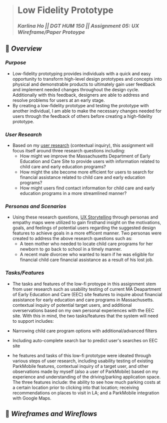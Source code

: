 > # Low Fidelity Prototype
> ### _Karlina Ho || DGT HUM 150 || Assignment 05: UX Wireframe/Paper Protoype_

## 📱 *Overview* 
### *Purpose* 
* Low-fidelity prototyping provides individuals with a quick and easy opportunity to transform high-level design prototypes and concepts into physical and demonstrable products to ultimately gain user feedback and implement needed changes throughout the design cycle. Additionally with this feedback, designers are able to address and resolve problems for users at an early stage.  
* By creating a low-fidelity prototype and testing the prototype with another individual, I am able to make the necessary changes needed for users through the feedback of others before creating a high-fidelity prototype. 

### *User Research* 
* Based on my [user research](https://github.com/KarlinaHo/DH110-KarlinaHo/blob/main/DH110%20Assignment/Assignment03README.md) (contextual inquiry), this assignment will focus itself around three research questions including: 
  * How might we improve the Massachusetts Department of Early Education and Care Site to provide users with information related to child care and early education programs?
  * How might the site become more efficient for users to search for financial assistance related to child care and early education programs?
  * How might users find contact information for child care and early education programs in a more streamlined manner? 

### *Personas and Scenarios*
* Using these research questions, [UX Storytelling](https://github.com/KarlinaHo/DH110-KarlinaHo/blob/main/DH110%20Assignment/Assignment04README.md) through personas and empathy maps were utilized to gain firsthand insight on the motivations, goals, and feelings of potential users regarding the suggested design features to achieve goals in a more efficent manner. Two personas were created to address the above research questions such as: 
  * A teen mother who needed to locate child care programs for her newborn to go back to school in a timely manner.
  * A recent male divorcee who wanted to learn if he was eligible for financial child care financial assistance as a result of his lost job. 

### *Tasks/Features*
* The tasks and features of the low-fi protoype in this assignment stem from user research such as usability testing of current MA Deapartment of Early Education and Care (EEC) site features to inquire about financial assistance for early education and care programs in Massachusetts. contextual inquiry of potential target users, and additional overservations based on my own personal experiences with the EEC site. With this in mind, the two tasks/features that the system will need to support includes: 
 * Narrowing child care program options with additional/advanced filters 
 * Including auto-complete search bar to predict user's searches on EEC site


* he features and tasks of this low-fi prototype were ideated through various steps of user research, including usability testing of existing ParkMobile features, contextual inquiry of a target user, and other observations made by myself (also a user of ParkMobile) based on my experience and understanding of the driving/parking application space. The three features include: the ability to see how much parking costs at a certain location prior to clicking into that location; receiving recommendations on places to visit in LA; and a ParkMobile integration with Google Maps.

## 📱 *Wireframes and Wireflows* 
